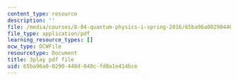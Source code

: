 ```yaml
---
content_type: resource
description: ''
file: /media/courses/8-04-quantum-physics-i-spring-2016/65ba96a00290440d840cfd0a1e414bce_z79v39lMR3k.pdf
file_type: application/pdf
learning_resource_types: []
ocw_type: OCWFile
resourcetype: Document
title: 3play pdf file
uid: 65ba96a0-0290-440d-840c-fd0a1e414bce
---
```

